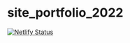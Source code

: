 # site_portfolio_2022
[![Netlify Status](https://api.netlify.com/api/v1/badges/3710613c-0afe-4c86-b043-7b6b90484cc9/deploy-status)](https://app.netlify.com/sites/ana-beatriz-martins-portfolio2022/deploys)
